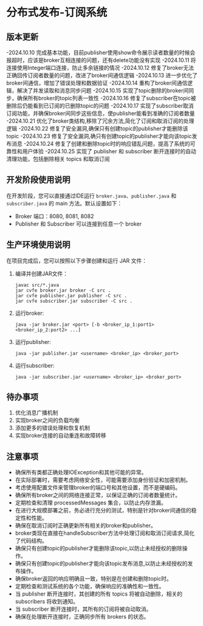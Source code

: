 # 分布式发布-订阅系统

## 版本更新

 -2024.10.10 完成基本功能，目前publisher使用show命令展示读者数量的时候会报超时，应该是broker互相连接的问题，还有delete功能没有实现
 -2024.10.11 将连接使用Integer端口连接，防止多余链接的情况
 -2024.10.12 修复了broker无法正确回传订阅者数量的问题，改进了broker间通信逻辑
 -2024.10.13 进一步优化了broker间通信，增加了错误处理和数据验证
 -2024.10.14 重构了broker间通信逻辑，解决了并发读取和消息同步问题
 -2024.10.15 实现了topic删除的broker间同步，确保所有broker的topic列表一致性
 -2024.10.16 修复了subscriber在topic被删除后仍能看到已订阅的已删除topic的问题
 -2024.10.17 实现了subscriber取消订阅功能，并确保broker间同步这些信息，使publisher能看到准确的订阅者数量
 -2024.10.21 优化了broker类结构,移除了冗余方法,简化了订阅和取消订阅的处理逻辑
 -2024.10.22 修复了安全漏洞,确保只有创建topic的publisher才能删除该topic
 -2024.10.23 修复了安全漏洞,确只有创建topic的publisher才能向该topic发布消息
 -2024.10.24 修复了创建和删除topic时的响应错乱问题，提高了系统的可靠性和用户体验
 -2024.10.25 实现了 publisher 和 subscriber 断开连接时的自动清理功能，包括删除相关 topics 和取消订阅

## 开发阶段使用说明

在开发阶段，您可以直接通过IDE运行 `broker.java`、`publisher.java` 和 `subscriber.java` 的 main 方法。默认设置如下：

- Broker 端口：8080, 8081, 8082
- Publisher 和 Subscriber 可以连接到任意一个 broker

## 生产环境使用说明

在项目完成后，您可以按照以下步骤创建和运行 JAR 文件：

1. 编译并创建JAR文件：
   ```
   javac src/*.java
   jar cvfe broker.jar broker -C src .
   jar cvfe publisher.jar publisher -C src .
   jar cvfe subscriber.jar subscriber -C src .
   ```

2. 运行broker:
   ```
   java -jar broker.jar <port> [-b <broker_ip_1:port1> <broker_ip_2:port2> ...]
   ```

3. 运行publisher:
   ```
   java -jar publisher.jar <username> <broker_ip> <broker_port>
   ```

4. 运行subscriber:
   ```
   java -jar subscriber.jar <username> <broker_ip> <broker_port>
   ```

## 待办事项

1. 优化消息广播机制
2. 实现broker之间的负载均衡
3. 添加更多的错误处理和恢复机制
4. 实现broker连接的自动重连和故障转移

## 注意事项

- 确保所有类都正确处理IOException和其他可能的异常。
- 在实际部署时，需要考虑网络安全性，可能需要添加身份验证和加密机制。
- 考虑使用配置文件来管理broker的端口号和其他设置，而不是硬编码。
- 确保所有broker之间的网络连接正常，以保证正确的订阅者数量统计。
- 定期检查和清理 processedMessages 集合，以防止内存泄漏。
- 在进行大规模部署之前，务必进行充分的测试，特别是针对broker间通信的稳定性和性能。
- 确保在取消订阅时正确更新所有相关的broker和publisher。
- broker类现在直接在handleSubscriber方法中处理订阅和取消订阅请求,简化了代码结构。
- 确保只有创建topic的publisher才能删除该topic,以防止未经授权的删除操作。
- 确保只有创建topic的publisher才能向该topic发布消息,以防止未经授权的发布操作。
- 确保broker返回的响应明确且一致，特别是在创建和删除topic时。
- 定期检查和测试系统的各个功能，确保响应的准确性和一致性。
- 当 publisher 断开连接时，其创建的所有 topics 将被自动删除，相关的 subscribers 将收到通知。
- 当 subscriber 断开连接时，其所有的订阅将被自动取消。
- 确保在处理断开连接时，正确同步所有 brokers 的状态。
